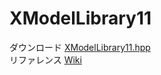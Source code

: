 # XModelLibrary11

ダウンロード [XModelLibrary11.hpp](https://raw.githubusercontent.com/itukikikuti/XModelLibrary11/master/XModelLibrary11.hpp)  
リファレンス [Wiki](https://github.com/itukikikuti/XLibrary11/wiki)
